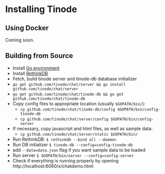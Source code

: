 # Installing Tinode

## Using Docker

Coming soon.

## Building from Source

- Install [Go environment](https://golang.org/doc/install)
- Install [RethinkDB](https://www.rethinkdb.com/docs/install/)
- Fetch, build tinode server and tinode-db database initializer
 - `go get github.com/tinode/chat/server && go install github.com/tinode/chat/server`
 - `go get github.com/tinode/chat/tinode-db && go get github.com/tinode/chat/tinode-db`
- Copy config files to appropriate location (usually `$GOPATH/bin/`):
  - `cp github.com/tinode/chat/tinode-db/config $GOPATH/bin/config-tinode-db`
  - `cp github.com/tinode/chat/server/config $GOPATH/bin/config-server`
- If necessary, copy javascript and html files, as well as sample data:
  - `cp github.com/tinode/chat/server/static $GOPATH/bin/`
- Run RethinkDB:
 `$ rethinkdb --bind all --daemon`
- Run DB initializer
 `$ tinode-db --config=config-tinode-db`
 - add `--data=data.json` flag if you want sample data to be loaded
- Run server `$ $GOPATH/bin/server --config=config-server`
- Check if everything is running properly by opening http://localhost:6060/x/chatdemo.html
